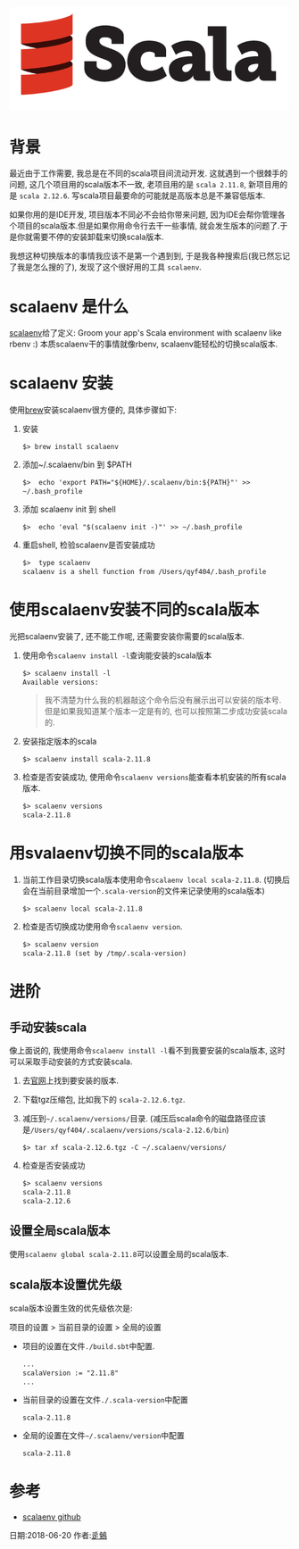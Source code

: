 [](学习scalaenv)

![](./logos/scala_logo.png)

# 背景

最近由于工作需要, 我总是在不同的scala项目间流动开发. 这就遇到一个很棘手的问题, 这几个项目用的scala版本不一致, 老项目用的是 `scala 2.11.8`, 新项目用的是 `scala 2.12.6`. 写scala项目最要命的可能就是高版本总是不兼容低版本.

如果你用的是IDE开发, 项目版本不同必不会给你带来问题, 因为IDE会帮你管理各个项目的scala版本.但是如果你用命令行去干一些事情, 就会发生版本的问题了.于是你就需要不停的安装卸载来切换scala版本.

我想这种切换版本的事情我应该不是第一个遇到到, 于是我各种搜索后(我已然忘记了我是怎么搜的了), 发现了这个很好用的工具 `scalaenv`.

# scalaenv 是什么

[scalaenv](https://github.com/scalaenv/scalaenv)给了定义: Groom your app's Scala environment with scalaenv like rbenv :)
本质scalaenv干的事情就像rbenv, scalaenv能轻松的切换scala版本.

# scalaenv 安装

使用[brew](https://brew.sh/)安装scalaenv很方便的, 具体步骤如下:

1. 安装

	```
	$> brew install scalaenv
	```
	
2. 添加~/.scalaenv/bin 到 $PATH

	```
	$> 	echo 'export PATH="${HOME}/.scalaenv/bin:${PATH}"' >> ~/.bash_profile
	```
	
3. 添加 scalaenv init 到 shell

	```
	$> 	echo 'eval "$(scalaenv init -)"' >> ~/.bash_profile
	```
	
4. 重启shell, 检验scalaenv是否安装成功

	```
	$> 	type scalaenv
	scalaenv is a shell function from /Users/qyf404/.bash_profile
	```


# 使用scalaenv安装不同的scala版本

光把scalaenv安装了, 还不能工作呢, 还需要安装你需要的scala版本.

1. 使用命令`scalaenv install -l`查询能安装的scala版本

	```
	$> scalaenv install -l
	Available versions:
	```
	> 我不清楚为什么我的机器敲这个命令后没有展示出可以安装的版本号. 但是如果我知道某个版本一定是有的, 也可以按照第二步成功安装scala的. 	

2. 安装指定版本的scala

	```
	$> scalaenv install scala-2.11.8
	```
	
3. 检查是否安装成功, 使用命令`scalaenv versions`能查看本机安装的所有scala版本.

	```
	$> scalaenv versions
	scala-2.11.8
	```

# 用svalaenv切换不同的scala版本


1. 当前工作目录切换scala版本使用命令`scalaenv local scala-2.11.8`. (切换后会在当前目录增加一个`.scala-version`的文件来记录使用的scala版本)

	```
	$> scalaenv local scala-2.11.8
	```
	
2. 检查是否切换成功使用命令`scalaenv version`.

	```
	$> scalaenv version
	scala-2.11.8 (set by /tmp/.scala-version)
	```

# 进阶

## 手动安装scala

像上面说的, 我使用命令`scalaenv install -l`看不到我要安装的scala版本, 这时可以采取手动安装的方式安装scala.

1. 去[官网](https://www.scala-lang.org/files/archive/)上找到要安装的版本.
2. 下载tgz压缩包, 比如我下的 `scala-2.12.6.tgz`.
3. 减压到`~/.scalaenv/versions/`目录. (减压后scala命令的磁盘路径应该是`/Users/qyf404/.scalaenv/versions/scala-2.12.6/bin`)

	```
	$> tar xf scala-2.12.6.tgz -C ~/.scalaenv/versions/
	```
6. 检查是否安装成功

	```
	$> scalaenv versions
  	scala-2.11.8
	scala-2.12.6
	```

## 设置全局scala版本

使用`scalaenv global scala-2.11.8`可以设置全局的scala版本.

## scala版本设置优先级
	
scala版本设置生效的优先级依次是:

项目的设置 > 当前目录的设置 > 全局的设置

* 项目的设置在文件`./build.sbt`中配置.

	```./project/build.properties
	...
	scalaVersion := "2.11.8"
	...
	```

* 当前目录的设置在文件`./.scala-version`中配置

	```./.scala-version
	scala-2.11.8
	```
	
* 全局的设置在文件`~/.scalaenv/version`中配置

	```~/.scalaenv/version
	scala-2.11.8
	```

# 参考

* [scalaenv github](https://github.com/scalaenv/scalaenv)

日期:2018-06-20 作者:[辵鵵](https://about.me/qyf404)